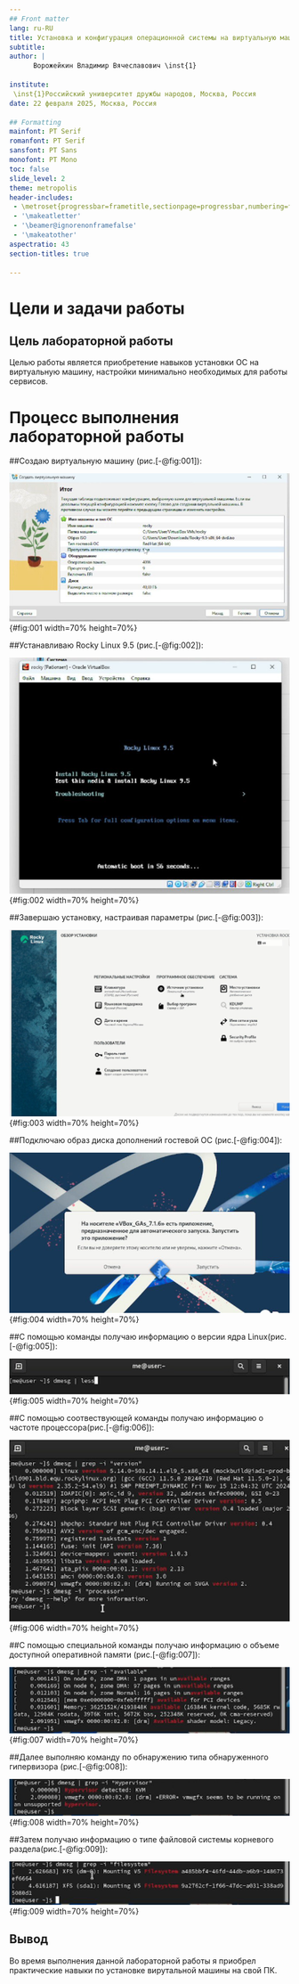 ```yaml
---
## Front matter
lang: ru-RU
title: Установка и конфигурация операционной системы на виртуальную машину.
subtitle: 
author: |
      Ворожейкин Владимир Вячеславович \inst{1}
  
institute:
 \inst{1}Российский университет дружбы народов, Москва, Россия
date: 22 февраля 2025, Москва, Россия

## Formatting
mainfont: PT Serif
romanfont: PT Serif
sansfont: PT Sans
monofont: PT Mono
toc: false
slide_level: 2
theme: metropolis
header-includes: 
 - \metroset{progressbar=frametitle,sectionpage=progressbar,numbering=fraction}
 - '\makeatletter'
 - '\beamer@ignorenonframefalse'
 - '\makeatother'
aspectratio: 43
section-titles: true

---
```


# Цели и задачи работы

## Цель лабораторной работы

Целью работы является приобретение навыков установки ОС на виртуальную машину, настройки минимально необходимых для работы сервисов.

# Процесс выполнения лабораторной работы

##Создаю виртуальную машину (рис.[-@fig:001]):

 ![Создание виртуальной машины](image/1.png){#fig:001 width=70% height=70%}
 
##Устанавливаю Rocky Linux 9.5 (рис.[-@fig:002]):

 ![Rocky Linux 9.5](image/2.png){#fig:002 width=70% height=70%}
 
##Завершаю установку, настраивая параметры (рис.[-@fig:003]):

 ![Установка](image/3.png){#fig:003 width=70% height=70%}
 
##Подключаю образ диска дополнений гостевой ОС (рис.[-@fig:004]):

 ![Подключение образа](image/4.png){#fig:004 width=70% height=70%}
 
##С помощью команды получаю информацию о версии ядра Linux(рис.[-@fig:005]):

 ![Версия ядра](image/5.png){#fig:005 width=70% height=70%}
 
##С помощью соотвествующей команды получаю информацию о частоте процессора(рис.[-@fig:006]):

 ![Частота процессора](image/6.png){#fig:006 width=70% height=70%}
 
##С помощью специальной команды получаю информацию о объеме доступной оперативной памяти (рис.[-@fig:007]):

 ![Объем оперативной памяти](image/7.png){#fig:007 width=70% height=70%}
 
##Далее выполняю команду по обнаружению типа обнаруженного гипервизора  (рис.[-@fig:008]):

 ![Гипервизор](image/8.png){#fig:008 width=70% height=70%}
 
##Затем получаю информацию о типе файловой системы корневого раздела(рис.[-@fig:009]):

 ![Тип файловой системы](image/9.png){#fig:009 width=70% height=70%}

## Вывод

Во время выполнения данной лабораторной работы я приобрел практические навыки по установке вирутальной машины на свой ПК.

